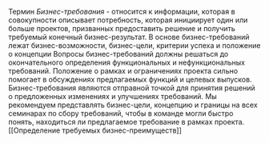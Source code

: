Термин *Бизнес-требования* - относится к информации, которая в совокупности описывает потребность, которая инициирует один или больше проектов, призванных предоставить решение и получить требуемый конечный бизнес-результат. В основе бизнес-требований лежат бизнес-возможности, бизнес-цели, критерии успеха и положение о концепции
Вопросы бизнес-требований должны решаться до окончательного определения функциональных и нефункциональных требований. Положение о рамках и ограничениях проекта сильно помогает в обсуждениях предлагаемых функций и целевых выпусков. Бизнес-требования являются отправной точкой для принятия решений о предложенных изменениях и улучшениях требований. Мы рекомендуем представлять бизнес-цели, концепцию и границы на всех семинарах по сбору требований, чтобы в команде могли быстро понять, находиться ли предлагаемое требование в рамках проекта. 
[[Определение требуемых бизнес-преимуществ]]